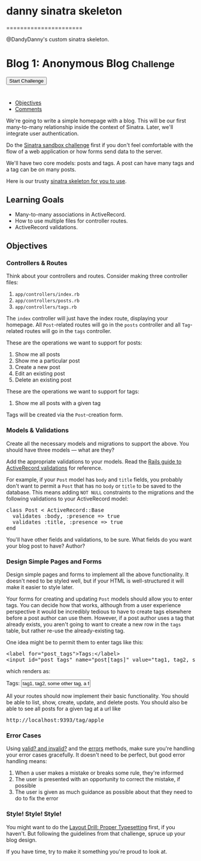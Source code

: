 # danny sinatra skeleton
======================

@DandyDanny's custom sinatra skeleton.

<h1 class='span8'>
Blog 1: Anonymous Blog
<small>Challenge</small>
</h1>
</div>
<div id='challenge_controls'>
<div class='row' style='min-height: 46px;'>
<div class='span2'>
<form accept-charset="UTF-8" action="/challenges/289/challenge_attempts" class="new_challenge_attempt" data-remote="true" id="new_challenge_attempt" method="post"><div style="margin:0;padding:0;display:inline"><input name="utf8" type="hidden" value="&#x2713;" /><input name="authenticity_token" type="hidden" value="YCHEYG2LcI8hRPCZLaeQOb6pKfrSue6TsxZTng88T3Q=" /></div><input class="btn btn-success challenge-button" data-disable-text="Creating repo..." name="commit" type="submit" value="Start Challenge" />
</form>

</div>

<div class='span8'>
</div>
</div>
<div class='row'>
<div class='alert alert-success span9' id='notice' style='display: none'></div>
</div>

</div>
<ul class='nav nav-tabs'>
<li class='active'><a data-toggle='tab' href='#objectives'>
Objectives
</a></li>
<li><a data-toggle='tab' href='#comments'>
Comments
</a></li>
</ul>
<div class='tab-content'>
<div class='tab-pane active' id='objectives'>
<p>We&#39;re going to write a simple homepage with a blog.  This will be our first many-to-many relationship inside the context of Sinatra.  Later, we&#39;ll integrate user authentication.</p>

<p>Do the <a href="/challenges/279">Sinatra sandbox challenge</a> first if you don&#39;t feel comfortable with the flow of a web application or how forms send data to the server.</p>

<p>We&#39;ll have two core models: posts and tags.  A post can have many tags and a tag can be on many posts.</p>

<p>Here is our trusty <a href="http://cl.ly/2n3D2V0R0L2f">sinatra skeleton for you to use</a>.</p>

<h2 id="toc_0">Learning Goals</h2>

<ul>
<li>Many-to-many associations in ActiveRecord.</li>
<li>How to use multiple files for controller routes.</li>
<li>ActiveRecord validations.</li>
</ul>

<h2 id="toc_1">Objectives</h2>

<h3 id="toc_2">Controllers &amp; Routes</h3>

<p>Think about your controllers and routes.  Consider making three controller files:</p>

<ol>
<li><code>app/controllers/index.rb</code></li>
<li><code>app/controllers/posts.rb</code></li>
<li><code>app/controllers/tags.rb</code></li>
</ol>

<p>The <code>index</code> controller will just have the index route, displaying your homepage.  All <code>Post</code>-related routes will go in the <code>posts</code> controller and all <code>Tag</code>-related routes will go in the <code>tags</code> controller.</p>

<p>These are the operations we want to support for posts:</p>

<ol>
<li>Show me all posts</li>
<li>Show me a particular post</li>
<li>Create a new post</li>
<li>Edit an existing post</li>
<li>Delete an existing post</li>
</ol>

<p>These are the operations we want to support for tags:</p>

<ol>
<li>Show me all posts with a given tag</li>
</ol>

<p>Tags will be created via the <code>Post</code>-creation form.</p>

<h3 id="toc_3">Models &amp; Validations</h3>

<p>Create all the necessary models and migrations to support the above.  You should have three models &mdash; what are they?</p>

<p>Add the appropriate validations to your models.  Read the <a href="http://guides.rubyonrails.org/active_record_validations_callbacks.html">Rails guide to ActiveRecord validations</a> for reference.</p>

<p>For example, if your <code>Post</code> model has <code>body</code> and <code>title</code> fields, you probably don&#39;t want to permit a <code>Post</code> that has no <code>body</code> or <code>title</code> to be saved to the database.  This means adding <code>NOT NULL</code> constraints to the migrations and the following validations to your ActiveRecord model:</p>
<div class="highlight"><pre><span class="k">class</span> <span class="nc">Post</span> <span class="o">&lt;</span> <span class="no">ActiveRecord</span><span class="o">::</span><span class="no">Base</span>
  <span class="n">validates</span> <span class="ss">:body</span><span class="p">,</span> <span class="ss">:presence</span> <span class="o">=&gt;</span> <span class="kp">true</span>
  <span class="n">validates</span> <span class="ss">:title</span><span class="p">,</span> <span class="ss">:presence</span> <span class="o">=&gt;</span> <span class="kp">true</span>
<span class="k">end</span>
</pre></div>
<p>You&#39;ll have other fields and validations, to be sure.  What fields do you want your blog post to have?  Author?</p>

<h3 id="toc_4">Design Simple Pages and Forms</h3>

<p>Design simple pages and forms to implement all the above functionality.  It doesn&#39;t need to be styled well, but if your HTML is well-structured it will make it easier to style later.</p>

<p>Your forms for creating and updating <code>Post</code> models should allow you to enter tags.  You can decide how that works, although from a user experience perspective it would be incredibly tedious to have to create tags elsewhere before a post author can use them.  However, if a post author uses a tag that already exists, you aren&#39;t going to want to create a new row in the <code>tags</code> table, but rather re-use the already-existing tag.</p>

<p>One idea might be to permit them to enter tags like this:</p>
<div class="highlight"><pre><span class="nt">&lt;label</span> <span class="na">for=</span><span class="s">&quot;post_tags&quot;</span><span class="nt">&gt;</span>Tags:<span class="nt">&lt;/label&gt;</span>
<span class="nt">&lt;input</span> <span class="na">id=</span><span class="s">&quot;post_tags&quot;</span> <span class="na">name=</span><span class="s">&quot;post[tags]&quot;</span> <span class="na">value=</span><span class="s">&quot;tag1, tag2, some other tag, a fourth tag&quot;</span><span class="nt">&gt;</span>
</pre></div>
<p>which renders as:</p>

<p><label for="post_tags">Tags:</label>
<input id="post_tags" name="post[tags]" value="tag1, tag2, some other tag, a fourth tag" class="span4"></p>

<p>All your routes should now implement their basic functionality.  You should be able to list, show, create, update, and delete posts.  You should also be able to see all posts for a given tag at a url like</p>
<div class="highlight"><pre>http://localhost:9393/tag/apple
</pre></div>
<h3 id="toc_5">Error Cases</h3>

<p>Using <a href="http://guides.rubyonrails.org/active_record_validations_callbacks.html#valid-and-invalid">valid? and invalid?</a> and the <a href="http://guides.rubyonrails.org/active_record_validations_callbacks.html#validations_overview-errors">errors</a> methods, make sure you&#39;re handling your error cases gracefully.  It doesn&#39;t need to be perfect, but good error handling means:</p>

<ol>
<li>When a user makes a mistake or breaks some rule, they&#39;re informed</li>
<li>The user is presented with an opportunity to correct the mistake, if possible</li>
<li>The user is given as much guidance as possible about that they need to do to fix the error</li>
</ol>

<h3 id="toc_6">Style!  Style!  Style!</h3>

<p>You might want to do the <a href="http://socrates.devbootcamp.com/challenges/286">Layout Drill: Proper Typesetting</a> first, if you haven&#39;t.  But following the guidelines from that challenge, spruce up your blog design.</p>

<p>If you have time, try to make it something you&#39;re proud to look at.</p>
